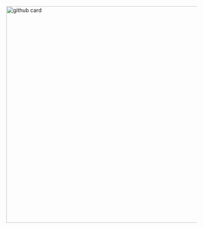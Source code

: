 <img width="2125" height="575" alt="github card" src="https://github.com/user-attachments/assets/c8b8f02b-9752-4d51-8e49-017652eaca9b" />
